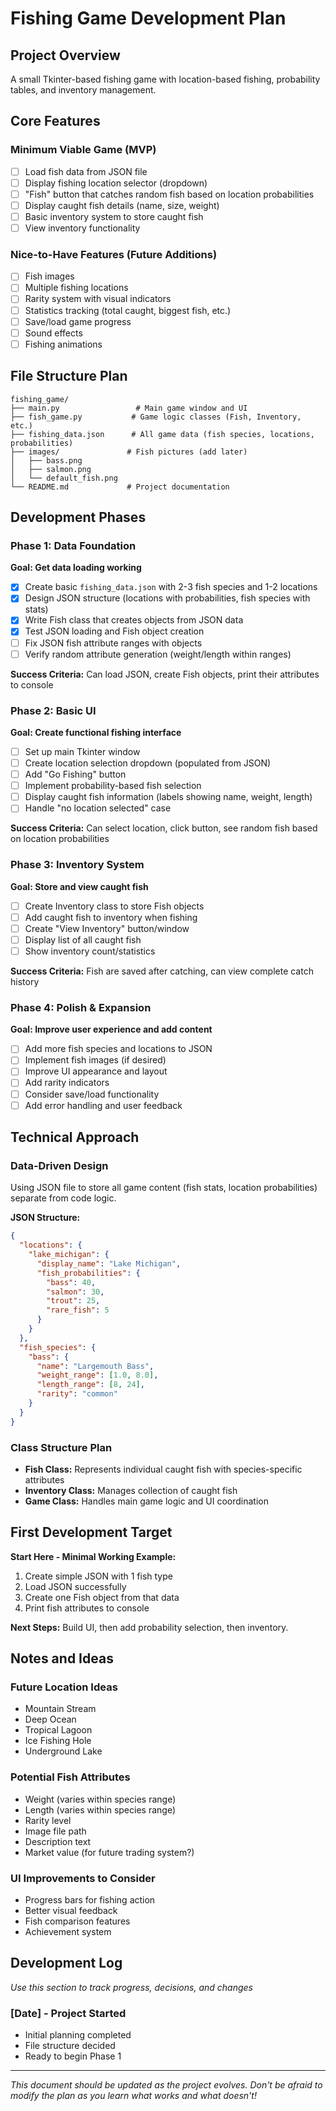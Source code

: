 # Fishing Game Development Plan

## Project Overview
A small Tkinter-based fishing game with location-based fishing, probability tables, and inventory management.

## Core Features

### Minimum Viable Game (MVP)
- [ ] Load fish data from JSON file
- [ ] Display fishing location selector (dropdown)
- [ ] "Fish" button that catches random fish based on location probabilities
- [ ] Display caught fish details (name, size, weight)
- [ ] Basic inventory system to store caught fish
- [ ] View inventory functionality

### Nice-to-Have Features (Future Additions)
- [ ] Fish images
- [ ] Multiple fishing locations
- [ ] Rarity system with visual indicators
- [ ] Statistics tracking (total caught, biggest fish, etc.)
- [ ] Save/load game progress
- [ ] Sound effects
- [ ] Fishing animations

## File Structure Plan

```
fishing_game/
├── main.py                 # Main game window and UI
├── fish_game.py           # Game logic classes (Fish, Inventory, etc.)
├── fishing_data.json      # All game data (fish species, locations, probabilities)
├── images/               # Fish pictures (add later)
│   ├── bass.png
│   ├── salmon.png
│   └── default_fish.png
└── README.md             # Project documentation
```

## Development Phases

### Phase 1: Data Foundation
**Goal: Get data loading working**
- [x] Create basic `fishing_data.json` with 2-3 fish species and 1-2 locations
- [x] Design JSON structure (locations with probabilities, fish species with stats)
- [x] Write Fish class that creates objects from JSON data
- [x] Test JSON loading and Fish object creation
- [ ] Fix JSON fish attribute ranges with objects
- [ ] Verify random attribute generation (weight/length within ranges)

**Success Criteria:** Can load JSON, create Fish objects, print their attributes to console

### Phase 2: Basic UI
**Goal: Create functional fishing interface**
- [ ] Set up main Tkinter window
- [ ] Create location selection dropdown (populated from JSON)
- [ ] Add "Go Fishing" button
- [ ] Implement probability-based fish selection
- [ ] Display caught fish information (labels showing name, weight, length)
- [ ] Handle "no location selected" case

**Success Criteria:** Can select location, click button, see random fish based on location probabilities

### Phase 3: Inventory System
**Goal: Store and view caught fish**
- [ ] Create Inventory class to store Fish objects
- [ ] Add caught fish to inventory when fishing
- [ ] Create "View Inventory" button/window
- [ ] Display list of all caught fish
- [ ] Show inventory count/statistics

**Success Criteria:** Fish are saved after catching, can view complete catch history

### Phase 4: Polish & Expansion
**Goal: Improve user experience and add content**
- [ ] Add more fish species and locations to JSON
- [ ] Implement fish images (if desired)
- [ ] Improve UI appearance and layout
- [ ] Add rarity indicators
- [ ] Consider save/load functionality
- [ ] Add error handling and user feedback

## Technical Approach

### Data-Driven Design
Using JSON file to store all game content (fish stats, location probabilities) separate from code logic.

**JSON Structure:**
```json
{
  "locations": {
    "lake_michigan": {
      "display_name": "Lake Michigan",
      "fish_probabilities": {
        "bass": 40,
        "salmon": 30,
        "trout": 25,
        "rare_fish": 5
      }
    }
  },
  "fish_species": {
    "bass": {
      "name": "Largemouth Bass",
      "weight_range": [1.0, 8.0],
      "length_range": [8, 24],
      "rarity": "common"
    }
  }
}
```

### Class Structure Plan
- **Fish Class:** Represents individual caught fish with species-specific attributes
- **Inventory Class:** Manages collection of caught fish
- **Game Class:** Handles main game logic and UI coordination

## First Development Target

**Start Here - Minimal Working Example:**
1. Create simple JSON with 1 fish type
2. Load JSON successfully 
3. Create one Fish object from that data
4. Print fish attributes to console

**Next Steps:** Build UI, then add probability selection, then inventory.

## Notes and Ideas

### Future Location Ideas
- Mountain Stream
- Deep Ocean
- Tropical Lagoon  
- Ice Fishing Hole
- Underground Lake

### Potential Fish Attributes
- Weight (varies within species range)
- Length (varies within species range)  
- Rarity level
- Image file path
- Description text
- Market value (for future trading system?)

### UI Improvements to Consider
- Progress bars for fishing action
- Better visual feedback
- Fish comparison features
- Achievement system

## Development Log
*Use this section to track progress, decisions, and changes*

### [Date] - Project Started
- Initial planning completed
- File structure decided
- Ready to begin Phase 1

---

*This document should be updated as the project evolves. Don't be afraid to modify the plan as you learn what works and what doesn't!*